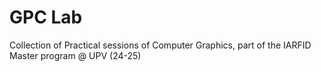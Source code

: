 # GPC Lab
 Collection of Practical sessions of Computer Graphics, part of the IARFID Master program @ UPV (24-25)